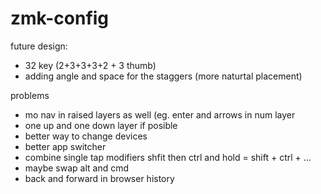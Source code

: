 # zmk-config

future design:
- 32 key (2+3+3+3+2 + 3 thumb)
- adding angle and space for the staggers (more naturtal placement)

problems
- mo nav in raised layers as well (eg. enter and arrows in num layer
- one up and one down layer if posible
- better way to change devices
- better app switcher
- combine single tap modifiers shfit then ctrl and hold = shift + ctrl + ...
- maybe swap alt and cmd
- back and forward in browser history



